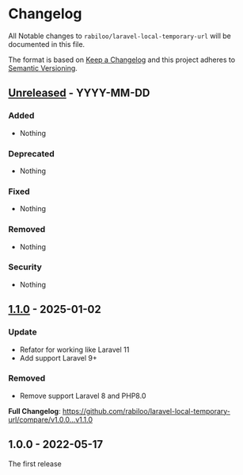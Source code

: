 # Changelog

All Notable changes to `rabiloo/laravel-local-temporary-url`  will be documented in this file.

The format is based on [Keep a Changelog](http://keepachangelog.com/en/1.0.0/)
and this project adheres to [Semantic Versioning](http://semver.org/spec/v2.0.0.html).


## [Unreleased] - YYYY-MM-DD

### Added
- Nothing

### Deprecated
- Nothing

### Fixed
- Nothing

### Removed
- Nothing

### Security
- Nothing



## [1.1.0](https://github.com/rabiloo/laravel-local-temporary-url/compare/v1.0.0...v1.1.0) - 2025-01-02

### Update
- Refator for working like Laravel 11
- Add support Laravel 9+

### Removed
- Remove support Laravel 8 and PHP8.0

**Full Changelog**: https://github.com/rabiloo/laravel-local-temporary-url/compare/v1.0.0...v1.1.0


## 1.0.0 - 2022-05-17

The first release


[Unreleased]: https://github.com/rabiloo/laravel-local-temporary-url/compare/v1.1.0...master

